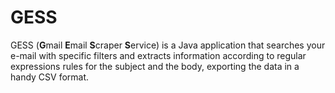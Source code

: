 # GESS
GESS (**G**mail **E**mail **S**craper **S**ervice) is a Java application that searches your e-mail with specific filters and extracts information according to regular expressions rules for the subject and the body, exporting the data in a handy CSV format.
